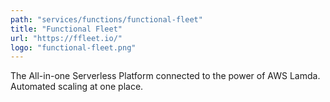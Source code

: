 ```yaml
---
path: "services/functions/functional-fleet"
title: "Functional Fleet"
url: "https://ffleet.io/"
logo: "functional-fleet.png"
---
```


The All-in-one Serverless Platform connected to the power of AWS Lamda. Automated scaling at one place.
